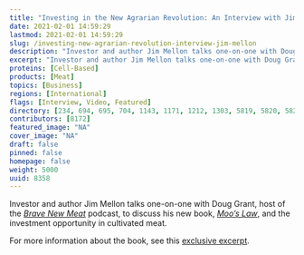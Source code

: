 ```yaml
---
title: "Investing in the New Agrarian Revolution: An Interview with Jim Mellon"
date: 2021-02-01 14:59:29
lastmod: 2021-02-01 14:59:29
slug: /investing-new-agrarian-revolution-interview-jim-mellon
description: "Investor and author Jim Mellon talks one-on-one with Doug Grant, host of the Brave New Meat podcast, to discuss his new book, Moo’s Law, and the investment opportunity in cultivated meat."
excerpt: "Investor and author Jim Mellon talks one-on-one with Doug Grant, host of the Brave New Meat podcast, to discuss his new book, Moo’s Law, and the investment opportunity in cultivated meat."
proteins: [Cell-Based]
products: [Meat]
topics: [Business]
regions: [International]
flags: [Interview, Video, Featured]
directory: [234, 694, 695, 704, 1143, 1171, 1212, 1303, 5819, 5820, 5821, 5829, 6149, 8345]
contributors: [8172]
featured_image: "NA"
cover_image: "NA"
draft: false
pinned: false
homepage: false
weight: 5000
uuid: 8358
---
```

<p>Investor and author Jim Mellon talks one-on-one with Doug Grant, host of the <em><a href="https://bravenewmeat.buzzsprout.com/" target="_blank">Brave New Meat</a></em> podcast, to discuss his new book, <em><a href="https://mooslawbook.com/" target="_blank">Moo’s Law</a></em>, and the investment opportunity in cultivated meat.</p>

<p>For more information about the book, see this <a href="https://www.proteinreport.org/how-why-and-when-clean-agriculture-will-take-over-world">exclusive excerpt</a>.</p>
